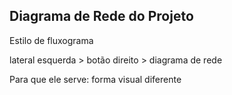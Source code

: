 ## Diagrama de Rede do Projeto

Estilo de fluxograma

lateral esquerda > botão direito > diagrama de rede

Para que ele serve: forma visual diferente